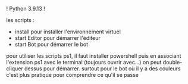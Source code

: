 ! Python 3.9.13 !<br/>

les scripts :
- install pour installer l'environnement virtuel 
- start Editor pour démarrer l'éditeur
- start Bot pour démarrer le bot

pour utiliser les scripts ps1, il faut installer powershell
puis en associant l'extension ps1 avec le terminal (toujours ouvrir avec...) on peut double-cliquer dessus pour démarrer.
surtout pour le bot où il y a des couleurs c'est plus pratique pour comprendre ce qu'il se passe
